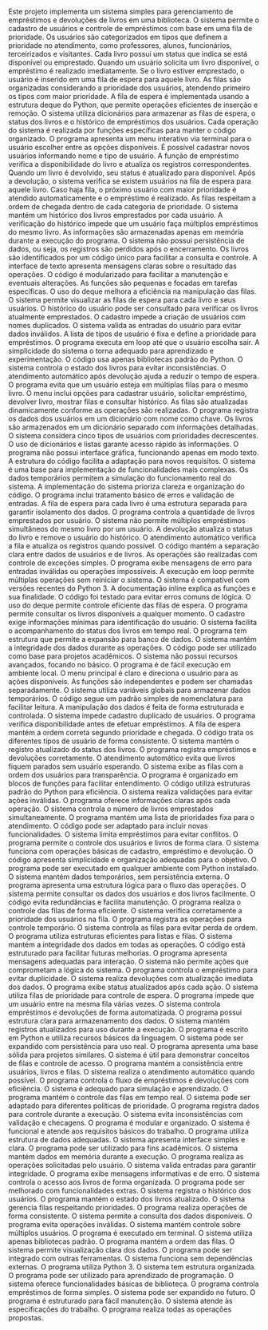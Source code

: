 Este projeto implementa um sistema simples para gerenciamento de empréstimos e devoluções de livros em uma biblioteca.
O sistema permite o cadastro de usuários e controle de empréstimos com base em uma fila de prioridade.
Os usuários são categorizados em tipos que definem a prioridade no atendimento, como professores, alunos, funcionários, terceirizados e visitantes.
Cada livro possui um status que indica se está disponível ou emprestado.
Quando um usuário solicita um livro disponível, o empréstimo é realizado imediatamente.
Se o livro estiver emprestado, o usuário é inserido em uma fila de espera para aquele livro.
As filas são organizadas considerando a prioridade dos usuários, atendendo primeiro os tipos com maior prioridade.
A fila de espera é implementada usando a estrutura deque do Python, que permite operações eficientes de inserção e remoção.
O sistema utiliza dicionários para armazenar as filas de espera, o status dos livros e o histórico de empréstimos dos usuários.
Cada operação do sistema é realizada por funções específicas para manter o código organizado.
O programa apresenta um menu interativo via terminal para o usuário escolher entre as opções disponíveis.
É possível cadastrar novos usuários informando nome e tipo de usuário.
A função de empréstimo verifica a disponibilidade do livro e atualiza os registros correspondentes.
Quando um livro é devolvido, seu status é atualizado para disponível.
Após a devolução, o sistema verifica se existem usuários na fila de espera para aquele livro.
Caso haja fila, o próximo usuário com maior prioridade é atendido automaticamente e o empréstimo é realizado.
As filas respeitam a ordem de chegada dentro de cada categoria de prioridade.
O sistema mantém um histórico dos livros emprestados por cada usuário.
A verificação do histórico impede que um usuário faça múltiplos empréstimos do mesmo livro.
As informações são armazenadas apenas em memória durante a execução do programa.
O sistema não possui persistência de dados, ou seja, os registros são perdidos após o encerramento.
Os livros são identificados por um código único para facilitar a consulta e controle.
A interface de texto apresenta mensagens claras sobre o resultado das operações.
O código é modularizado para facilitar a manutenção e eventuais alterações.
As funções são pequenas e focadas em tarefas específicas.
O uso do deque melhora a eficiência na manipulação das filas.
O sistema permite visualizar as filas de espera para cada livro e seus usuários.
O histórico do usuário pode ser consultado para verificar os livros atualmente emprestados.
O cadastro impede a criação de usuários com nomes duplicados.
O sistema valida as entradas do usuário para evitar dados inválidos.
A lista de tipos de usuário é fixa e define a prioridade para empréstimos.
O programa executa em loop até que o usuário escolha sair.
A simplicidade do sistema o torna adequado para aprendizado e experimentação.
O código usa apenas bibliotecas padrão do Python.
O sistema controla o estado dos livros para evitar inconsistências.
O atendimento automático após devolução ajuda a reduzir o tempo de espera.
O programa evita que um usuário esteja em múltiplas filas para o mesmo livro.
O menu inclui opções para cadastrar usuário, solicitar empréstimo, devolver livro, mostrar filas e consultar histórico.
As filas são atualizadas dinamicamente conforme as operações são realizadas.
O programa registra os dados dos usuários em um dicionário com nome como chave.
Os livros são armazenados em um dicionário separado com informações detalhadas.
O sistema considera cinco tipos de usuários com prioridades decrescentes.
O uso de dicionários e listas garante acesso rápido às informações.
O programa não possui interface gráfica, funcionando apenas em modo texto.
A estrutura do código facilita a adaptação para novos requisitos.
O sistema é uma base para implementação de funcionalidades mais complexas.
Os dados temporários permitem a simulação do funcionamento real do sistema.
A implementação do sistema prioriza clareza e organização do código.
O programa inclui tratamento básico de erros e validação de entradas.
A fila de espera para cada livro é uma estrutura separada para garantir isolamento dos dados.
O programa controla a quantidade de livros emprestados por usuário.
O sistema não permite múltiplos empréstimos simultâneos do mesmo livro por um usuário.
A devolução atualiza o status do livro e remove o usuário do histórico.
O atendimento automático verifica a fila e atualiza os registros quando possível.
O código mantém a separação clara entre dados de usuários e de livros.
As operações são realizadas com controle de exceções simples.
O programa exibe mensagens de erro para entradas inválidas ou operações impossíveis.
A execução em loop permite múltiplas operações sem reiniciar o sistema.
O sistema é compatível com versões recentes do Python 3.
A documentação inline explica as funções e sua finalidade.
O código foi testado para evitar erros comuns de lógica.
O uso do deque permite controle eficiente das filas de espera.
O programa permite consultar os livros disponíveis a qualquer momento.
O cadastro exige informações mínimas para identificação do usuário.
O sistema facilita o acompanhamento do status dos livros em tempo real.
O programa tem estrutura que permite a expansão para banco de dados.
O sistema mantém a integridade dos dados durante as operações.
O código pode ser utilizado como base para projetos acadêmicos.
O sistema não possui recursos avançados, focando no básico.
O programa é de fácil execução em ambiente local.
O menu principal é claro e direciona o usuário para as ações disponíveis.
As funções são independentes e podem ser chamadas separadamente.
O sistema utiliza variáveis globais para armazenar dados temporários.
O código segue um padrão simples de nomenclatura para facilitar leitura.
A manipulação dos dados é feita de forma estruturada e controlada.
O sistema impede cadastro duplicado de usuários.
O programa verifica disponibilidade antes de efetuar empréstimos.
A fila de espera mantém a ordem correta segundo prioridade e chegada.
O código trata os diferentes tipos de usuário de forma consistente.
O sistema mantém o registro atualizado do status dos livros.
O programa registra empréstimos e devoluções corretamente.
O atendimento automático evita que livros fiquem parados sem usuário esperando.
O sistema exibe as filas com a ordem dos usuários para transparência.
O programa é organizado em blocos de funções para facilitar entendimento.
O código utiliza estruturas padrão do Python para eficiência.
O sistema realiza validações para evitar ações inválidas.
O programa oferece informações claras após cada operação.
O sistema controla o número de livros emprestados simultaneamente.
O programa mantém uma lista de prioridades fixa para o atendimento.
O código pode ser adaptado para incluir novas funcionalidades.
O sistema limita empréstimos para evitar conflitos.
O programa permite o controle dos usuários e livros de forma clara.
O sistema funciona com operações básicas de cadastro, empréstimo e devolução.
O código apresenta simplicidade e organização adequadas para o objetivo.
O programa pode ser executado em qualquer ambiente com Python instalado.
O sistema mantém dados temporários, sem persistência externa.
O programa apresenta uma estrutura lógica para o fluxo das operações.
O sistema permite consultar os dados dos usuários e dos livros facilmente.
O código evita redundâncias e facilita manutenção.
O programa realiza o controle das filas de forma eficiente.
O sistema verifica corretamente a prioridade dos usuários na fila.
O programa registra as operações para controle temporário.
O sistema controla as filas para evitar perda de ordem.
O programa utiliza estruturas eficientes para listas e filas.
O sistema mantém a integridade dos dados em todas as operações.
O código está estruturado para facilitar futuras melhorias.
O programa apresenta mensagens adequadas para interação.
O sistema não permite ações que comprometam a lógica do sistema.
O programa controla o empréstimo para evitar duplicidade.
O sistema realiza devoluções com atualização imediata dos dados.
O programa exibe status atualizados após cada ação.
O sistema utiliza filas de prioridade para controle de espera.
O programa impede que um usuário entre na mesma fila várias vezes.
O sistema controla empréstimos e devoluções de forma automatizada.
O programa possui estrutura clara para armazenamento dos dados.
O sistema mantém registros atualizados para uso durante a execução.
O programa é escrito em Python e utiliza recursos básicos da linguagem.
O sistema pode ser expandido com persistência para uso real.
O programa apresenta uma base sólida para projetos similares.
O sistema é útil para demonstrar conceitos de filas e controle de acesso.
O programa mantém a consistência entre usuários, livros e filas.
O sistema realiza o atendimento automático quando possível.
O programa controla o fluxo de empréstimos e devoluções com eficiência.
O sistema é adequado para simulação e aprendizado.
O programa mantém o controle das filas em tempo real.
O sistema pode ser adaptado para diferentes políticas de prioridade.
O programa registra dados para controle durante a execução.
O sistema evita inconsistências com validação e checagens.
O programa é modular e organizado.
O sistema é funcional e atende aos requisitos básicos do trabalho.
O programa utiliza estrutura de dados adequadas.
O sistema apresenta interface simples e clara.
O programa pode ser utilizado para fins acadêmicos.
O sistema mantém dados em memória durante a execução.
O programa realiza as operações solicitadas pelo usuário.
O sistema valida entradas para garantir integridade.
O programa exibe mensagens informativas e de erro.
O sistema controla o acesso aos livros de forma organizada.
O programa pode ser melhorado com funcionalidades extras.
O sistema registra o histórico dos usuários.
O programa mantém o estado dos livros atualizado.
O sistema gerencia filas respeitando prioridades.
O programa realiza operações de forma consistente.
O sistema permite a consulta dos dados disponíveis.
O programa evita operações inválidas.
O sistema mantém controle sobre múltiplos usuários.
O programa é executado em terminal.
O sistema utiliza apenas bibliotecas padrão.
O programa mantém a ordem das filas.
O sistema permite visualização clara dos dados.
O programa pode ser integrado com outras ferramentas.
O sistema funciona sem dependências externas.
O programa utiliza Python 3.
O sistema tem estrutura organizada.
O programa pode ser utilizado para aprendizado de programação.
O sistema oferece funcionalidades básicas de biblioteca.
O programa controla empréstimos de forma simples.
O sistema pode ser expandido no futuro.
O programa é estruturado para fácil manutenção.
O sistema atende às especificações do trabalho.
O programa realiza todas as operações propostas. 
